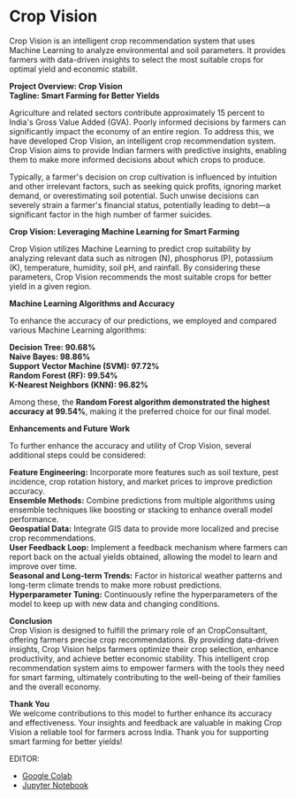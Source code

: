 # Crop Vision
Crop Vision is an intelligent crop recommendation system that uses Machine Learning to analyze environmental and soil parameters. It provides farmers with data-driven insights to select the most suitable crops for optimal yield and economic stabilit.

**Project Overview: Crop Vision** <br>
**Tagline: Smart Farming for Better Yields**

Agriculture and related sectors contribute approximately 15 percent to India's Gross Value Added (GVA). Poorly informed decisions by farmers can significantly impact the economy of an entire region. To address this, we have developed Crop Vision, an intelligent crop recommendation system. Crop Vision aims to provide Indian farmers with predictive insights, enabling them to make more informed decisions about which crops to produce.

Typically, a farmer's decision on crop cultivation is influenced by intuition and other irrelevant factors, such as seeking quick profits, ignoring market demand, or overestimating soil potential. Such unwise decisions can severely strain a farmer's financial status, potentially leading to debt—a significant factor in the high number of farmer suicides.

**Crop Vision: Leveraging Machine Learning for Smart Farming**

Crop Vision utilizes Machine Learning to predict crop suitability by analyzing relevant data such as nitrogen (N), phosphorus (P), potassium (K), temperature, humidity, soil pH, and rainfall. By considering these parameters, Crop Vision recommends the most suitable crops for better yield in a given region.

**Machine Learning Algorithms and Accuracy**

To enhance the accuracy of our predictions, we employed and compared various Machine Learning algorithms:

**Decision Tree: 90.68%** <br>
**Naive Bayes: 98.86%** <br>
**Support Vector Machine (SVM): 97.72%** <br>
**Random Forest (RF): 99.54%** <br>
**K-Nearest Neighbors (KNN): 96.82%** <br>

Among these, the **Random Forest algorithm demonstrated the highest accuracy at 99.54%**, making it the preferred choice for our final model.

**Enhancements and Future Work**

To further enhance the accuracy and utility of Crop Vision, several additional steps could be considered:

**Feature Engineering:** Incorporate more features such as soil texture, pest incidence, crop rotation history, and market prices to improve prediction accuracy.<br>
**Ensemble Methods:** Combine predictions from multiple algorithms using ensemble techniques like boosting or stacking to enhance overall model performance.<br>
**Geospatial Data:** Integrate GIS data to provide more localized and precise crop recommendations.<br>
**User Feedback Loop:** Implement a feedback mechanism where farmers can report back on the actual yields obtained, allowing the model to learn and improve over time.<br>
**Seasonal and Long-term Trends:** Factor in historical weather patterns and long-term climate trends to make more robust predictions.<br>
**Hyperparameter Tuning:** Continuously refine the hyperparameters of the model to keep up with new data and changing conditions.<br>

**Conclusion**<br>
Crop Vision is designed to fulfill the primary role of an CropConsultant, offering farmers precise crop recommendations. By providing data-driven insights, Crop Vision helps farmers optimize their crop selection, enhance productivity, and achieve better economic stability. This intelligent crop recommendation system aims to empower farmers with the tools they need for smart farming, ultimately contributing to the well-being of their families and the overall economy.

**Thank You**<br>
We welcome contributions to this model to further enhance its accuracy and effectiveness. Your insights and feedback are valuable in making Crop Vision a reliable tool for farmers across India. Thank you for supporting smart farming for better yields!


EDITOR:
 - [Google Colab](https://colab.research.google.com/)
 - [Jupyter Notebook](https://jupyter.org/)

